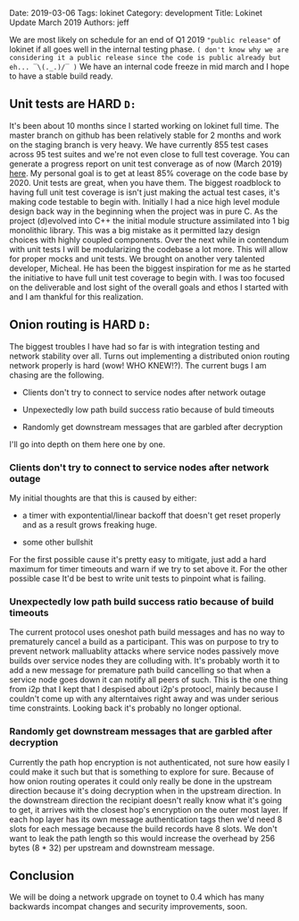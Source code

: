Date: 2019-03-06
Tags: lokinet
Category: development
Title: Lokinet Update March 2019
Authors: jeff

We are most likely on schedule for an end of Q1 2019 `"public release"` of lokinet if all goes well in the internal testing phase. `( don't know why we are considering it a public release since the code is public already but eh... ‾\(._.)/‾ )`
We have an internal code freeze in mid march and I hope to have a stable build ready. 

## Unit tests are HARD `D:`

It's been about 10 months since I started working on lokinet full time. The master branch on github has been relatively stable for 2 months and 
work on the staging branch is very heavy. We have currently 855 test cases across 95 test suites and we're not even close to full test coverage.
You can generate a progress report on unit test converage as of now (March 2019) [here](/files/lokinet-coverage-march-2019/). My personal goal is to get
at least 85% coverage on the code base by 2020. Unit tests are great, when you have them. The biggest roadblock to having full unit test coverage is
isn't just making the actual test cases, it's making code testable to begin with. Initially I had a nice high level module design back way in the beginning
when the project was in pure C. As the project (d)evolved into C++ the initial module structure assimilated into 1 big monolithic library. This was a big
mistake as it permitted lazy design choices with highly coupled components. Over the next while in contendum with unit tests I will be modularizing the 
codebase a lot more. This will allow for proper mocks and unit tests. We brought on another very talented developer, Micheal. He has been the biggest
inspiration for me as he started the initiative to have full unit test coverage to begin with. I was too focused on the deliverable and lost sight of the 
overall goals and ethos I started with and I am thankful for this realization.


## Onion routing is HARD `D:`

The biggest troubles I have had so far is with integration testing and network stability over all.
Turns out implementing a distributed onion routing network properly is hard (wow! WHO KNEW!?). The current bugs I am chasing are the following.

* Clients don't try to connect to service nodes after network outage

* Unpexectedly low path build success ratio because of buld timeouts

* Randomly get downstream messages that are garbled after decryption

I'll go into depth on them here one by one.

### Clients don't try to connect to service nodes after network outage

My initial thoughts are that this is caused by either:

* a timer with expontential/linear backoff that doesn't get reset properly and as a result grows freaking huge.

* some other bullshit

For the first possible cause it's pretty easy to mitigate, just add a hard maximum for timer timeouts and warn if we try to set above it.
For the other possible case It'd be best to write unit tests to pinpoint what is failing.

### Unexpectedly low path build success ratio because of build timeouts

The current protocol uses oneshot path build messages and has no way to prematurely cancel a build as a participant.
This was on purpose to try to prevent network malluablity attacks where service nodes passively move builds over service nodes they are colluding
with. It's probably worth it to add a new message for premature path build cancelling so that when a service node goes down it can notify all peers of such.
This is the one thing from i2p that I kept that I despised about i2p's protoocl, mainly because I couldn't come up with any alterntaives right away and was
under serious time constraints. Looking back it's probably no longer optional.

### Randomly get downstream messages that are garbled after decryption

Currently the path hop encryption is not authenticated, not sure how easily I could make it such but that is something to explore for sure.
Because of how onion routing operates it could only really be done in the upstream direction because it's doing decryption when in the upstream
direction. In the downstream direction the recipiant doesn't really know what it's going to get, it arrives with the closest hop's encryption
on the outer most layer. If each hop layer has its own message authentication tags then we'd need 8 slots for each message because the build records
have 8 slots. We don't want to leak the path length so this would increase the overhead by 256 bytes (8 * 32) per upstream and downstream message.

## Conclusion

We will be doing a network upgrade on toynet to 0.4 which has many backwards incompat changes and security improvements, soon.

